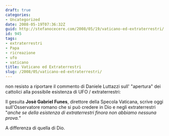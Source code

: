```yaml
---
draft: true
categories:
- Uncategorized
date: 2008-05-19T07:36:32Z
guid: http://stefanocecere.com/2008/05/19/vaticano-ed-extraterrestri/
id: 945
tags:
- extraterrestri
- Papa
- ricreazione
- ufo
- vaticano
title: Vaticano ed Extraterrestri
slug: /2008/05/vaticano-ed-extraterrestri/
---
```


non resisto a riportare il commento di Daniele Luttazzi sull' "apertura" dei cattolici alla possibile esistenza di UFO / extraterrestri:

Il gesuita **Josè Gabriel Funes**, direttore della Specola Vaticana, scrive oggi sull'Osservatore romano che si può credere in Dio e negli extraterrestri "_anche se della esistenza di extraterrestri finora non abbiamo nessuna prova._"

A differenza di quella di Dio.